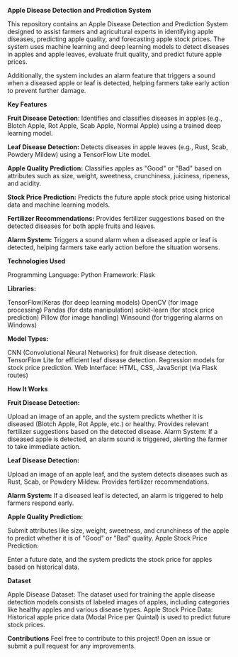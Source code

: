 **Apple Disease Detection and Prediction System**

This repository contains an Apple Disease Detection and Prediction System designed to assist farmers and agricultural experts in identifying apple diseases, predicting apple quality, and forecasting apple stock prices. The system uses machine learning and deep learning models to detect diseases in apples and apple leaves, evaluate fruit quality, and predict future apple prices.

Additionally, the system includes an alarm feature that triggers a sound when a diseased apple or leaf is detected, helping farmers take early action to prevent further damage.

**Key Features**

**Fruit Disease Detection**: Identifies and classifies diseases in apples (e.g., Blotch Apple, Rot Apple, Scab Apple, Normal Apple) using a trained deep learning model.

**Leaf Disease Detection:** Detects diseases in apple leaves (e.g., Rust, Scab, Powdery Mildew) using a TensorFlow Lite model.

**Apple Quality Prediction:** Classifies apples as "Good" or "Bad" based on attributes such as size, weight, sweetness, crunchiness, juiciness, ripeness, and acidity.

**Stock Price Prediction:** Predicts the future apple stock price using historical data and machine learning models.

**Fertilizer Recommendations:** Provides fertilizer suggestions based on the detected diseases for both apple fruits and leaves.

**Alarm System:** Triggers a sound alarm when a diseased apple or leaf is detected, helping farmers take early action before the situation worsens.

**Technologies Used**

Programming Language: Python
Framework: Flask

**Libraries:**

TensorFlow/Keras (for deep learning models)
OpenCV (for image processing)
Pandas (for data manipulation)
scikit-learn (for stock price prediction)
Pillow (for image handling)
Winsound (for triggering alarms on Windows)

**Model Types:**

CNN (Convolutional Neural Networks) for fruit disease detection.
TensorFlow Lite for efficient leaf disease detection.
Regression models for stock price prediction.
Web Interface: HTML, CSS, JavaScript (via Flask routes)

**How It Works**

**Fruit Disease Detection:**

Upload an image of an apple, and the system predicts whether it is diseased (Blotch Apple, Rot Apple, etc.) or healthy.
Provides relevant fertilizer suggestions based on the detected disease.
Alarm System: If a diseased apple is detected, an alarm sound is triggered, alerting the farmer to take immediate action.

**Leaf Disease Detection:**

Upload an image of an apple leaf, and the system detects diseases such as Rust, Scab, or Powdery Mildew.
Provides fertilizer recommendations.

**Alarm System:** If a diseased leaf is detected, an alarm is triggered to help farmers respond early.

**Apple Quality Prediction:**

Submit attributes like size, weight, sweetness, and crunchiness of the apple to predict whether it is of "Good" or "Bad" quality.
Apple Stock Price Prediction:

Enter a future date, and the system predicts the stock price for apples based on historical data.

**Dataset**

Apple Disease Dataset: The dataset used for training the apple disease detection models consists of labeled images of apples, including categories like healthy apples and various disease types.
Apple Stock Price Data: Historical apple price data (Modal Price per Quintal) is used to predict future stock prices.

**Contributions**
Feel free to contribute to this project! Open an issue or submit a pull request for any improvements.
